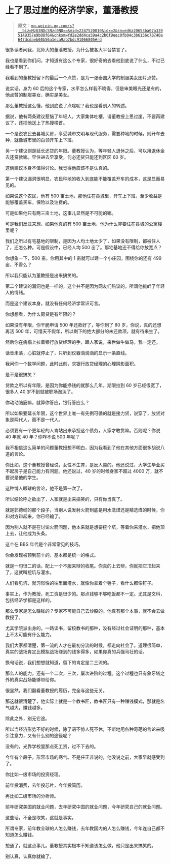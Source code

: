 # 上了思过崖的经济学家，董潘教授

> 原文：[`mp.weixin.qq.com/s?__biz=MzU3NDc5Nzc0NQ==&mid=2247520010&idx=2&sn=ed6a20653ba07a3395149357e9b08f64&chksm=fd2e2dd4ca59a4c2b0f9eec0fb04c3b6156c78740a647dcdaeb60b56a1eca9ab7bdc91066805#rd`](http://mp.weixin.qq.com/s?__biz=MzU3NDc5Nzc0NQ==&mid=2247520010&idx=2&sn=ed6a20653ba07a3395149357e9b08f64&chksm=fd2e2dd4ca59a4c2b0f9eec0fb04c3b6156c78740a647dcdaeb60b56a1eca9ab7bdc91066805#rd)

很多读者问我，北师大的董潘教授，为什么被各大平台禁言了。

我也是看到你们问，才知道有这么个专家，很好奇的去看他到底说了什么，不过已经看不到了。

我看到的董教授留下的最后一个点赞，是为一张泰国大学的制服美女图片点赞。

说实话，身为 60 后的这个专家，水平怎么样我不晓得，但是审美眼光还是有的，他点赞的制服美女，确实是美女。 

那么董教授这么懂，他到底说了点啥呢？我也是看别人的转述。 

据说，他有两条建议惹恼了年轻人，大家集体吐槽，请董教授上思过崖，不要再建议了，还把他送上了热搜榜首。

一个是说农民去县城买房，享受城市文明与现代服务，需要种地的时候，则开车去种，就像城市里的白领开车上下班。

另一个建议则是延长还贷的年限。董教授认为，等年轻人退休之后，可以用退休金去还贷款嘛。早住进去早享受，何必还贷只能还到区区 60 岁。

这俩建议本身不值得讨论。我觉得他应该不是认真的。 

第一个建议漏洞很明显，农民种地的收入到底能不能覆盖开车的成本，这是显而易见的。 

如果说这个农民，他有 500 亩土地，那他住在县城里，开车上下班，至少收益是能够覆盖买车，保险以及油费的。 

可是如果他只有两三亩土地，这事儿显然是不可能的嘛。

可是我们反过来想，如果他真的有 500 亩土地，他为什么非要住在县城的公寓楼里呢？ 

我们之所以有宅基地的限制，是因为人均土地太少了，如果没有限制，都被住人了，还怎么种。可是假设中，已经人均 500 亩了。那宅基地还不得给你放宽点？

你想象一下，500 亩，你用其中的 1 亩就可以建一个小庄园，围绕你的还有 499 亩，不香么？

所以我只能认为董教授是出来搞笑的。 

第二个建议的漏洞也是一样的，这个并不是因为网友们热议的，所谓他挑衅了年轻人的情绪。 

而是这个建议本身，就没有任何经济学常识可言。 

你想想看，为什么房贷是有年限的？ 

如果没有年限，你干脆申请 500 年还款好了，等你到了 80 岁，你说，真的还想再活 500 年，可惜天不假年，所以剩下的绝大部分的未还款项，就有待来生了。

然后你在病榻上拉着银行放贷经理的手，跟人家说，来世做牛做马，我一定还。

话音未落，心脏就停止了，只听到仪器滴滴滴的显示一条直线。

我问你一个数学问题，此时此刻，求银行放贷经理的心理阴影面积。 

是不是很搞笑？ 

贷款之所以有年限，是因为你能挣钱的就那么几年。期限拉到 60 岁已经很宽了，很多人 40 岁不到就被职场淘汰了。 

你动动脑筋嘛，就算你答应，银行答应么？ 

所以如果要延长年限，这个世界上唯一有先例可循的就是接力贷，说穿了，放贷对象是两代人，而不是一代人。 

必须要有一个更年轻的人肯站出来承担这个债务，人家才敢贷嘛。否则呢？你说 40 年就 40 年？你咋不说 500 年呢？ 

我不相信这么简单的问题董教授想不明白，因为我看到了他在其他方面很多胡说八道的言论。 

你比如，这个董教授曾经说，女性不生育，是反人类的。他还说过，大学生毕业买不起房子是自己能力有问题。他还说过，40 岁的时候身家不超过 4000 万，就不要说是他的学生。

这种博人眼球的言论，他不是第一次了。 

所以结论呼之欲出了，人家就是出来搞笑的，只有你当真了。 

就是郭德纲的那个段子，当别人说发射火箭到底是用水洗煤还是精选煤的时候，你和对方辩起来，你已经输了。 

因为别人就不是在讨论火箭问题，他本来就是想要挖个坑，等着你来灌水，把他顶上去，让他成为头条。

这个在 BBS 年代是个非常常见的技巧。 

你会发现被顶到前十的，基本都是统一的格式。 

就是一句很二的话，配上一个不服来辩的收尾。你真的上去辩，你就把它顶起来了，这就叫挖坑与灌水。

人们看见坑，就习惯性的往里面灌水，就像你拿着个锤子，看什么都像钉子。 

事实上，作为教授，死工资是很少的。那点钱够不够吃饭都不一定。尤其是文科，包括经济学都是这样的。

那么专家是怎么赚钱的？专家不可能自己去炒股的。他真有那个本事，就不会去做教授了。 

尤其学院派出身的，一路读书，留校教书的那种，没有经过社会证明的那种，基本上不太可能有什么能力。 

我们大家都清楚，第一流的人才在最初分流的时候，都走向社会了。道理很简单，真实的战场肯定比模拟战场赚到的钱多得多，如果你真的兵强马壮的话。 

换句话说，我们想想就知道，留下的肯定是二三流的。 

那么人的能力，还有一个二次，三次，屡次进阶的过程。这个过程也只有象牙塔之外的真实战场能够带给你。

很显然，我们翻看董教授的履历，完全与这些无关。 

那这就很清楚了，他实际上就是一个教书匠，教书匠只有一种赚钱模式，那就是名气越大，赚钱越多。 

除此之外，别无它途。

所以当经济形势不好的时候，除了语不惊人死不休，不断地用各种奇葩的言论来吸引注意力，又有什么别的途径呢？ 

没有的，光靠学校里那点死工资，过不下去的。 

今年有个段子，形容市场的寒气。不是任正非说的，他没说之前，大家早就感受到了。 

你比如一级市场的投资经理。

前年投消费，去年投芯片，今年投简历。

再比如二级市场的分析师。

前年研究美国的就业问题，去年研究中国的就业问题，今年研究自己的就业问题。

这些话，不全是取笑，这就是事实。

所谓专家，前年教全球的人怎么赚钱，去年教国内的人怎么赚钱，今年连自己都不知道怎么赚钱。 

想通了，就这点事儿。董教授其实根本不知道该怎么做，他只是出来搞笑的。 

别认真，认真你就输了。